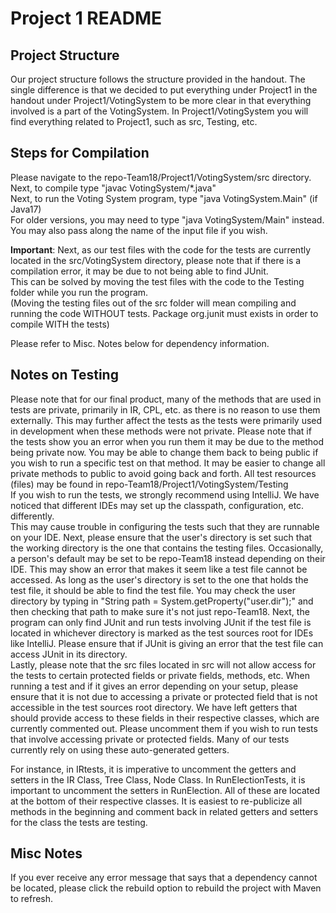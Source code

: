 # Project 1 README

## Project Structure
Our project structure follows the structure provided in the handout. The single difference
is that we decided to put everything under Project1 in the handout under Project1/VotingSystem to be more
clear in that everything involved is a part of the VotingSystem. In Project1/VotingSystem you will
find everything related to Project1, such as src, Testing, etc.

## Steps for Compilation
Please navigate to the repo-Team18/Project1/VotingSystem/src directory.  
Next, to compile type "javac VotingSystem/*.java"  
Next, to run the Voting System program, type "java VotingSystem.Main" (if Java17)  
For older versions, you may need to type "java VotingSystem/Main" instead.  
You may also pass along the name of the input file if you wish.  

**Important**: Next, as our test files with the code for the tests are currently located in the src/VotingSystem directory, 
please note that if there is a compilation error, it may be due to not being able to find JUnit.  
This can be solved by moving the test files with the code to the Testing folder while you run the program.  
(Moving the testing files out of the src folder will mean compiling and running the code WITHOUT tests. Package org.junit must exists in order to compile WITH the tests)

Please refer to Misc. Notes below for dependency information.

## Notes on Testing
Please note that for our final product, many of the methods that are used in tests are private, primarily in IR, CPL, etc. as there is no reason to use them
externally. This may further affect the tests as the tests were primarily used in development when these methods were not private. Please note
that if the tests show you an error when you run them it may be due to the method being private now. You may be able to change them back to being public
if you wish to run a specific test on that method. It may be easier to change all private methods to public to avoid going back and forth.
All test resources (files) may be found in repo-Team18/Project1/VotingSystem/Testing  
If you wish to run the tests, we strongly recommend using IntelliJ.
We have noticed that different IDEs may set up the classpath, configuration, etc. differently.  
This may cause trouble in configuring the tests such that they are runnable on your IDE.
Next, please ensure that the user's directory is set such that the working directory is the one
that contains the testing files. Occasionally, a person's default may be set to be repo-Team18 instead
depending on their IDE. This may show an error that makes it seem like a test file cannot be accessed. As long as the user's
directory is set to the one that holds the test file, it should be able to find the test file. You may check the user directory by
typing in "String path = System.getProperty("user.dir");" and then checking that path to make sure it's not just repo-Team18.
Next, the program can only find JUnit and run tests involving JUnit if the test file
is located in whichever directory is marked as the test sources root for IDEs like IntelliJ. Please ensure that if JUnit is giving an error that
the test file can access JUnit in its directory.  
Lastly, please note that the src files located in src will not allow access for the tests to certain
protected fields or private fields, methods, etc. When running a test and if it gives an error depending on your setup,
please ensure that it is not due to accessing a private or protected field that is not accessible in the test sources root directory.
We have left getters that should provide access to these fields in their respective classes, which are currently commented out.
Please uncomment them if you wish to run tests that involve accessing private or protected fields.
Many of our tests currently rely on using these auto-generated getters.

For instance, in IRtests, it is imperative to uncomment the getters and setters in the IR Class, Tree Class, Node Class.
In RunElectionTests, it is important to uncomment the setters in RunElection.
All of these are located at the bottom of their respective classes.
It is easiest to re-publicize all methods in the beginning and comment back in related getters and setters for the class the tests
are testing.

## Misc Notes
If you ever receive any error message that says that a dependency cannot be located, please click the rebuild option
to rebuild the project with Maven to refresh.

